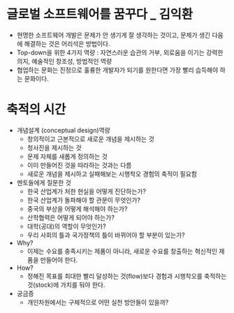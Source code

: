 
# 글로벌 소프트웨어를 꿈꾸다 _ 김익환 
- 현명한 소프트웨어 개발은 문제가 안 생기게 잘 생각하는 것이고, 문제가 생긴 다음에 해결하는 것은 어리석은 방법이다.
- Top-down을 위한 4가지 역량 : 자연스러운 습관의 거부, 외로움을 이기는 강력한 의지, 예술적인 창조성, 방법적인 역량
- 협업하는 문화는 진정으로 훌륭한 개발자가 되기를 원한다면 가장 빨리 습득해야 하는 문화이다.

# 축적의 시간
- 개념설계 (conceptual design)역량
  - 창의적이고 근본적으로 새로운 개념을 제시하는 것
  - 청사진을 제시하는 것 
  - 문제 자체를 새롭게 정의하는 것 
  - 이미 만들어진 것을 따라하는 것과는 다름 
  - 새로운 개념을 제시하고 실패해보는 시행착오 경험의 축적이 필요함
- 멘토들에게 질문한 것
  - 한국 산업계가 처한 현실을 어떻게 진단하는가?
  - 한국 산업계가 돌파해야 할 관문이 무엇인가?
  - 중국의 부상을 어떻게 해석해야 하는가?
  - 산학협력은 어떻게 되어야 하는가?
  - 대학(공대)의 역할이 무엇인가?
  - 우리 사회의 틀과 국가정책의 틀이 바뀌어야 할 부분이 있는가? 
- Why?
  - 이제는 수요를 충족시키는 제품이 아니라, 새로운 수요를 창출하는 혁신적인 제품을 만들어야 한다. 
- How?
    - 정해진 목표를 최대한 빨리 달성하는 것(flow)보다 경험과 시행착오를 축적하는 것(stock)에 가치를 둬야 한다. 
- 궁금증 
  - 개인차원에서는 구체적으로 어떤 실천 방안들이 있을까?